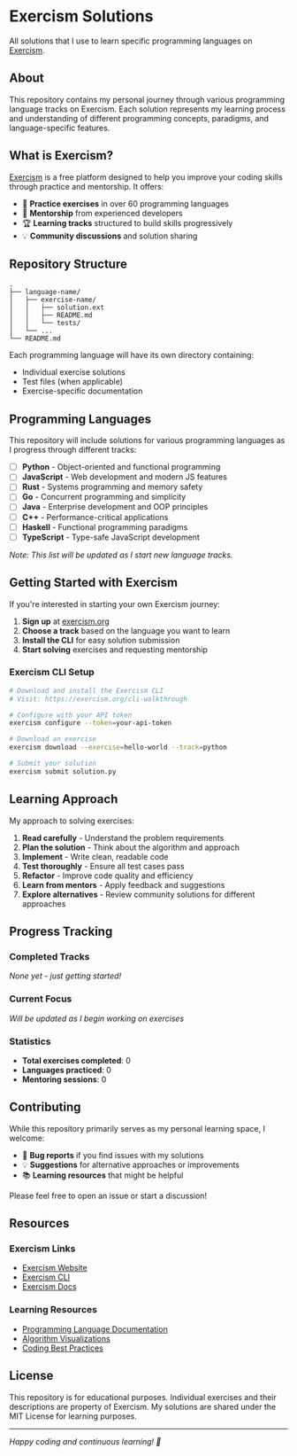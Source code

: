 # Exercism Solutions

All solutions that I use to learn specific programming languages on [Exercism](https://exercism.org).

## About

This repository contains my personal journey through various programming language tracks on Exercism. Each solution represents my learning process and understanding of different programming concepts, paradigms, and language-specific features.

## What is Exercism?

[Exercism](https://exercism.org) is a free platform designed to help you improve your coding skills through practice and mentorship. It offers:

- 🎯 **Practice exercises** in over 60 programming languages
- 👥 **Mentorship** from experienced developers
- 🏆 **Learning tracks** structured to build skills progressively
- 💡 **Community discussions** and solution sharing

## Repository Structure

```
.
├── language-name/
│   ├── exercise-name/
│   │   ├── solution.ext
│   │   ├── README.md
│   │   └── tests/
│   └── ...
└── README.md
```

Each programming language will have its own directory containing:
- Individual exercise solutions
- Test files (when applicable)
- Exercise-specific documentation

## Programming Languages

This repository will include solutions for various programming languages as I progress through different tracks:

- [ ] **Python** - Object-oriented and functional programming
- [ ] **JavaScript** - Web development and modern JS features
- [ ] **Rust** - Systems programming and memory safety
- [ ] **Go** - Concurrent programming and simplicity
- [ ] **Java** - Enterprise development and OOP principles
- [ ] **C++** - Performance-critical applications
- [ ] **Haskell** - Functional programming paradigms
- [ ] **TypeScript** - Type-safe JavaScript development

*Note: This list will be updated as I start new language tracks.*

## Getting Started with Exercism

If you're interested in starting your own Exercism journey:

1. **Sign up** at [exercism.org](https://exercism.org)
2. **Choose a track** based on the language you want to learn
3. **Install the CLI** for easy solution submission
4. **Start solving** exercises and requesting mentorship

### Exercism CLI Setup

```bash
# Download and install the Exercism CLI
# Visit: https://exercism.org/cli-walkthrough

# Configure with your API token
exercism configure --token=your-api-token

# Download an exercise
exercism download --exercise=hello-world --track=python

# Submit your solution
exercism submit solution.py
```

## Learning Approach

My approach to solving exercises:

1. **Read carefully** - Understand the problem requirements
2. **Plan the solution** - Think about the algorithm and approach
3. **Implement** - Write clean, readable code
4. **Test thoroughly** - Ensure all test cases pass
5. **Refactor** - Improve code quality and efficiency
6. **Learn from mentors** - Apply feedback and suggestions
7. **Explore alternatives** - Review community solutions for different approaches

## Progress Tracking

### Completed Tracks
*None yet - just getting started!*

### Current Focus
*Will be updated as I begin working on exercises*

### Statistics
- **Total exercises completed**: 0
- **Languages practiced**: 0
- **Mentoring sessions**: 0

## Contributing

While this repository primarily serves as my personal learning space, I welcome:

- 🐛 **Bug reports** if you find issues with my solutions
- 💡 **Suggestions** for alternative approaches or improvements
- 📚 **Learning resources** that might be helpful

Please feel free to open an issue or start a discussion!

## Resources

### Exercism Links
- [Exercism Website](https://exercism.org)
- [Exercism CLI](https://exercism.org/cli-walkthrough)
- [Exercism Docs](https://exercism.org/docs)

### Learning Resources
- [Programming Language Documentation](https://devdocs.io/)
- [Algorithm Visualizations](https://visualgo.net/)
- [Coding Best Practices](https://github.com/donnemartin/system-design-primer)

## License

This repository is for educational purposes. Individual exercises and their descriptions are property of Exercism. My solutions are shared under the MIT License for learning purposes.

---

*Happy coding and continuous learning! 🚀*
